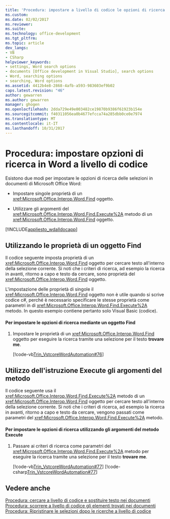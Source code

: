 ```yaml
---
title: 'Procedura: impostare a livello di codice le opzioni di ricerca in Word | Documenti Microsoft'
ms.custom: 
ms.date: 02/02/2017
ms.reviewer: 
ms.suite: 
ms.technology: office-development
ms.tgt_pltfrm: 
ms.topic: article
dev_langs:
- VB
- CSharp
helpviewer_keywords:
- settings, Word search options
- documents [Office development in Visual Studio], search options
- Word, searching options
- searching, Word options
ms.assetid: 4412b4e8-2868-4afb-a593-983603ef9b02
caps.latest.revision: "46"
author: gewarren
ms.author: gewarren
manager: ghogen
ms.openlocfilehash: 2dda729e49e003482ce19870b9386f61923b154e
ms.sourcegitcommit: f40311056ea0b4677efcca74a285dbb0ce0e7974
ms.translationtype: MT
ms.contentlocale: it-IT
ms.lasthandoff: 10/31/2017
---
```

# <a name="how-to-programmatically-set-search-options-in-word"></a>Procedura: impostare opzioni di ricerca in Word a livello di codice
  Esistono due modi per impostare le opzioni di ricerca delle selezioni in documenti di Microsoft Office Word:  
  
-   Impostare singole proprietà di un <xref:Microsoft.Office.Interop.Word.Find> oggetto.  
  
-   Utilizzare gli argomenti del <xref:Microsoft.Office.Interop.Word.Find.Execute%2A> metodo di un <xref:Microsoft.Office.Interop.Word.Find> oggetto.  
  
 [!INCLUDE[appliesto_wdalldocapp](../vsto/includes/appliesto-wdalldocapp-md.md)]  
  
## <a name="using-properties-of-a-find-object"></a>Utilizzando le proprietà di un oggetto Find  
 Il codice seguente imposta proprietà di un <xref:Microsoft.Office.Interop.Word.Find> oggetto per cercare testo all'interno della selezione corrente. Si noti che i criteri di ricerca, ad esempio la ricerca in avanti, ritorno a capo e testo da cercare, sono proprietà del <xref:Microsoft.Office.Interop.Word.Find> oggetto.  
  
 L'impostazione delle proprietà di singole il <xref:Microsoft.Office.Interop.Word.Find> oggetto non è utile quando si scrive codice c#, perché è necessario specificare le stesse proprietà come parametri in di <xref:Microsoft.Office.Interop.Word.Find.Execute%2A> metodo. In questo esempio contiene pertanto solo Visual Basic (codice).  
  
#### <a name="to-set-search-options-using-a-find-object"></a>Per impostare le opzioni di ricerca mediante un oggetto Find  
  
1.  Impostare le proprietà di un <xref:Microsoft.Office.Interop.Word.Find> oggetto per eseguire la ricerca tramite una selezione per il testo **trovare me**.  
  
     [!code-vb[Trin_VstcoreWordAutomation#76](../vsto/codesnippet/VisualBasic/Trin_VstcoreWordAutomationVB/ThisDocument.vb#76)]  
  
## <a name="using-execute-method-arguments"></a>Utilizzo dell'istruzione Execute gli argomenti del metodo  
 Il codice seguente usa il <xref:Microsoft.Office.Interop.Word.Find.Execute%2A> metodo di un <xref:Microsoft.Office.Interop.Word.Find> oggetto per cercare testo all'interno della selezione corrente. Si noti che i criteri di ricerca, ad esempio la ricerca in avanti, ritorno a capo e testo da cercare, vengono passati come parametri del <xref:Microsoft.Office.Interop.Word.Find.Execute%2A> metodo.  
  
#### <a name="to-set-search-options-using-execute-method-arguments"></a>Per impostare le opzioni di ricerca utilizzando gli argomenti del metodo Execute  
  
1.  Passare ai criteri di ricerca come parametri del <xref:Microsoft.Office.Interop.Word.Find.Execute%2A> metodo per eseguire la ricerca tramite una selezione per il testo **trovare me**.  
  
     [!code-vb[Trin_VstcoreWordAutomation#77](../vsto/codesnippet/VisualBasic/Trin_VstcoreWordAutomationVB/ThisDocument.vb#77)]
     [!code-csharp[Trin_VstcoreWordAutomation#77](../vsto/codesnippet/CSharp/Trin_VstcoreWordAutomationCS/ThisDocument.cs#77)]  
  
## <a name="see-also"></a>Vedere anche  
 [Procedura: cercare a livello di codice e sostituire testo nei documenti](../vsto/how-to-programmatically-search-for-and-replace-text-in-documents.md)   
 [Procedura: scorrere a livello di codice gli elementi trovati nei documenti](../vsto/how-to-programmatically-loop-through-found-items-in-documents.md)   
 [Procedura: Ripristinare le selezioni dopo le ricerche a livello di codice](../vsto/how-to-programmatically-restore-selections-after-searches.md)  
  
  